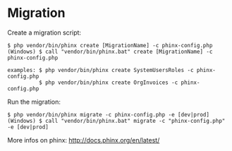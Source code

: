 Migration
=========

Create a migration script:

    $ php vendor/bin/phinx create [MigrationName] -c phinx-config.php
    (Windows) $ call "vendor/bin/phinx.bat" create [MigrationName] -c phinx-config.php

    examples: $ php vendor/bin/phinx create SystemUsersRoles -c phinx-config.php
              $ php vendor/bin/phinx create OrgInvoices -c phinx-config.php

Run the migration: 

    $ php vendor/bin/phinx migrate -c phinx-config.php -e [dev|prod]
    (Windows) $ call "vendor/bin/phinx.bat" migrate -c "phinx-config.php" -e [dev|prod]

More infos on phinx: 
http://docs.phinx.org/en/latest/